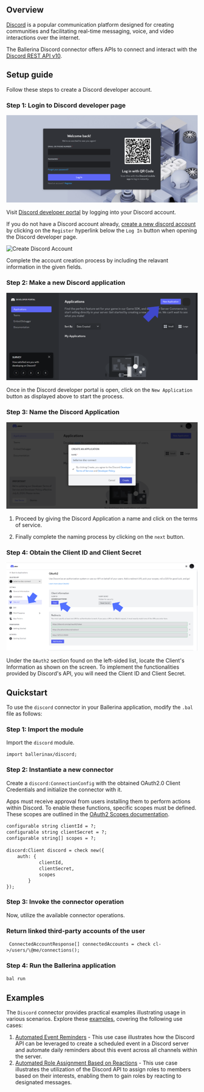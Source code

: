 ## Overview

[Discord](https://support.discord.com/hc/en-us/articles/360045138571-Beginner-s-Guide-to-Discord) is a popular communication platform designed for creating communities and facilitating real-time messaging, voice, and video interactions over the internet.

The Ballerina Discord connector offers APIs to connect and interact with the [Discord REST API v10](https://discord.com/developers/docs/reference).

## Setup guide

Follow these steps to create a Discord developer account.

### Step 1: Login to Discord developer page

<img src="https://github.com/ballerina-platform/module-ballerinax-discord/blob/main/docs/setup/resources/discord-dev-page.png?raw=true" alt="Discord Dev Page">

Visit [Discord developer portal](https://discord.com/login?redirect_to=%2Fdevelopers) by logging into your Discord account. 

If you do not have a Discord account already, [create a new discord account](https://discord.com/login) by clicking on the `Register` hyperlink below the `Log In` button when opening the Discord developer page.

<img src= "https://github.com/ballerina-platform/module-ballerinax-discord/blob/main/docs/setup/resources/create-acc.png?raw=true" alt="Create Discord Account">

Complete the account creation process by including the relavant information in the given fields.

### Step 2: Make a new Discord application

<img src="https://github.com/ballerina-platform/module-ballerinax-discord/blob/main/docs/setup/resources/make-new-app.png?raw=true" alt="Make New Application">

Once in the Discord developer portal is open, click on the `New Application` button as displayed above to start the process.

### Step 3: Name the Discord Application 

<img src="https://github.com/ballerina-platform/module-ballerinax-discord/blob/main/docs/setup/resources/create-app.png?raw=true" alt="Name and Create the App">

1. Proceed by giving the Discord Application a name and click on the terms of service.

2. Finally complete the naming process by clicking on the `next` button.

### Step 4: Obtain the Client ID and Client Secret

<img src="https://github.com/ballerina-platform/module-ballerinax-discord/blob/main/docs/setup/resources/obtain-client-id.png?raw=true" alt="Obtain Client ID and Secret">

Under the `OAuth2` section found on the left-sided list, locate the Client's Information as shown on the screen. To implement the functionalities provided by Discord's API, you will need the Client ID and Client Secret.

## Quickstart

To use the `discord` connector in your Ballerina application, modify the `.bal` file as follows:

### Step 1: Import the module

Import the `discord` module.

```ballerina
import ballerinax/discord;
```

### Step 2: Instantiate a new connector

Create a `discord:ConnectionConfig` with the obtained OAuth2.0 Client Credentials and initialize the connector with it.

Apps must receive approval from users installing them to perform actions within Discord. To enable these functions, specific scopes must be defined. These scopes are outlined in the [OAuth2 Scopes documentation](https://discord.com/developers/docs/topics/oauth2#shared-resources-oauth2-scopes).

```ballerina
configurable string clientId = ?;
configurable string clientSecret = ?;
configurable string[] scopes = ?;

discord:Client discord = check new({
    auth: {
            clientId,
            clientSecret,
            scopes
        }
});
```

### Step 3: Invoke the connector operation
Now, utilize the available connector operations.

### Return linked third-party accounts of the user

```ballerina
 ConnectedAccountResponse[] connectedAccounts = check cl->/users/\@me/connections();
````

### Step 4: Run the Ballerina application

```bash
bal run
```

## Examples

The `Discord` connector provides practical examples illustrating usage in various scenarios. Explore these [examples](https://github.com/ballerina-platform/module-ballerinax-discord/tree/main/examples/), covering the following use cases:

1. [Automated Event Reminders](https://github.com/ballerina-platform/module-ballerinax-discord/tree/main/examples/automated-event-reminders) - This use case illustrates how the Discord API can be leveraged to create a scheduled event in a Discord server and automate daily reminders about this event across all channels within the server.
2. [Automated Role Assignment Based on Reactions](https://github.com/ballerina-platform/module-ballerinax-discord/tree/main/examples/automated-role-assignment) - This use case illustrates the utilization of the Discord API to assign roles to members based on their interests, enabling them to gain roles by reacting to designated messages.